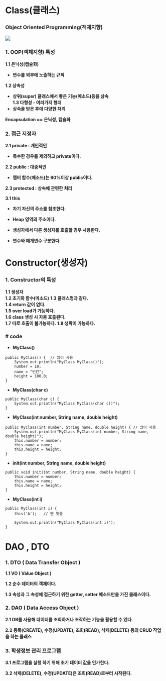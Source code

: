 # Class(클래스)

### **Object Oriented Programming(객체지향)**

<img src = "https://blog.kakaocdn.net/dn/cB5fDX/btrdOX3OrLb/q8rNUIadxyLUb9PntUZxzK/img.png">


### **1. OOP(객체지향) 특성**

**1.1 은닉성(캡슐화)**  
- **변수를 외부에 노출하는 규칙**

**1.2 상속성**  
- **상위(super) 클래스에서 좋은 기능(메소드)등을 상속**  
**1.3 다형성 - 여러가지 형태**  
- **상속을 받은 후에 다양한 처리**  
  
**Encapsulation == 은닉성, 캡슐화**  

  

### **2. 접근 지정자**

  
**2.1 private : 개인적인**

- **특수한 경우를 제외하고 private이다.**

**2.2 public : 대중적인**

- **멤버 함수(메소드)는 90%이상 public이다.**

  
**2.3 protected : 상속에 관련한 처리**

  

**3.1 this**

- **자기 자신의 주소를 참조한다.**

- **Heap 영역의 주소이다.**

- **생성자에서 다른 생성자를 호출할 경우 사용한다.**

- **변수와 매개변수 구분한다.**


# Constructor(생성자)


### **1. Constructor의 특성**

**1.1 생성자**  
**1.2 초기화 함수(메소드)**
**1.3 클래스명과 같다.**  
**1.4 return 값이 없다.**  
**1.5 over load가 가능하다.**  
**1.6 class 생성 시 자동 호출된다.**  
**1.7 따로 호출이 불가능하다.**
**1.8 생략이 가능하다.**


### **# code**

- **MyClass()**
```
public MyClass() {	// 많이 사용
	System.out.println("MyClass MyClass()");
	number = 10;
	name = "빈칸";
	height = 100.0;
}
```

- **MyClass(char c)**
```
public MyClass(char c) {
	System.out.println("MyClass MyClass(char c))");
}
```

- **MyClass(int number, String name, double height)**
```
public MyClass(int number, String name, double height) { // 많이 사용
	System.out.println("MyClass MyClass(int number, String name, double height)");
	this.number = number;
	this.name = name;
	this.height = height;
}
```

- **init(int number, String name, double height)**
```
public void init(int number, String name, double height) {
	this.number = number;
	this.name = name;
	this.height = height;
}
```

- **MyClass(int i)**
```
public MyClass(int i) {
	this('A');	 // 맨 윗줄
		
	System.out.println("MyClass MyClass(int i)");
}
```


# DAO , DTO

### **1. DTO ( Data Transfer Object )**

**1.1 VO ( Value Object )**

**1.2 순수 데이터의 객체이다.**

**1.3 속성과 그 속성에 접근하기 위한 getter, setter 메소드만을 가진 클래스이다.**

  

### **2. DAO ( Data Access Object )**

**2.1 DB를 사용해 데이터를 조회하거나 조작하는 기능을 활용할 수 있다.**

**2.2 등록(CREATE), 수정(UPDATE), 조회(READ), 삭제(DELETE) 등의 CRUD 작업을 하는 클래스**

  

### **3. 학생정보 관리 프로그램**

**3.1 프로그램을 실행 하기 위해 초기 데이터 값을 인가한다.**

**3.2 삭제(DELETE), 수정(UPDATE)은 조회(READ)로부터 시작된다.**


